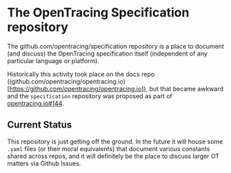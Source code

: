 # The OpenTracing Specification repository

The github.com/opentracing/specification repository is a place to document (and discuss) the OpenTracing specification itself (independent of any particular language or platform).

Historically this activity took place on the docs repo ((github.com/opentracing/opentracing.io)[https://github.com/opentracing/opentracing.io]), but that became awkward and the `specification` repository was proposed as part of [opentracing.io#144](https://github.com/opentracing/opentracing.io/issues/144).

## Current Status

This repository is just getting off the ground. In the future it will house some `.yaml` files (or their moral equivalents) that document various constants shared across repos, and it will definitely be the place to discuss larger OT matters via Github Issues.
